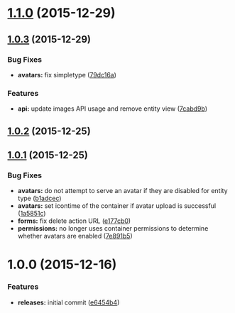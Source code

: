 <a name="1.1.0"></a>
# [1.1.0](https://github.com/hypeJunction/Elgg-avatars/compare/1.0.3...v1.1.0) (2015-12-29)




<a name="1.0.3"></a>
## [1.0.3](https://github.com/hypeJunction/Elgg-avatars/compare/1.0.2...v1.0.3) (2015-12-29)


### Bug Fixes

* **avatars:** fix simpletype ([79dc16a](https://github.com/hypeJunction/Elgg-avatars/commit/79dc16a))

### Features

* **api:** update images API usage and remove entity view ([7cabd9b](https://github.com/hypeJunction/Elgg-avatars/commit/7cabd9b))



<a name="1.0.2"></a>
## [1.0.2](https://github.com/hypeJunction/Elgg-avatars/compare/1.0.1...v1.0.2) (2015-12-25)




<a name="1.0.1"></a>
## [1.0.1](https://github.com/hypeJunction/Elgg-avatars/compare/1.0.0...v1.0.1) (2015-12-25)


### Bug Fixes

* **avatars:** do not attempt to serve an avatar if they are disabled for entity type ([b1adcec](https://github.com/hypeJunction/Elgg-avatars/commit/b1adcec))
* **avatars:** set icontime of the container if avatar upload is successful ([1a5851c](https://github.com/hypeJunction/Elgg-avatars/commit/1a5851c))
* **forms:** fix delete action URL ([e177cb0](https://github.com/hypeJunction/Elgg-avatars/commit/e177cb0))
* **permissions:** no longer uses container permissions to determine whether avatars are enabled ([7e891b5](https://github.com/hypeJunction/Elgg-avatars/commit/7e891b5))



<a name="1.0.0"></a>
# 1.0.0 (2015-12-16)


### Features

* **releases:** initial commit ([e6454b4](https://github.com/hypeJunction/Elgg-avatars/commit/e6454b4))



